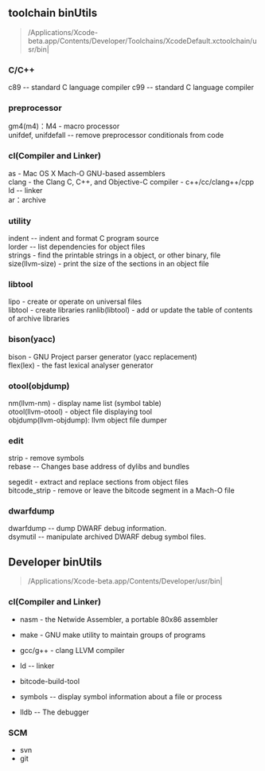 ## toolchain binUtils
> /Applications/Xcode-beta.app/Contents/Developer/Toolchains/XcodeDefault.xctoolchain/usr/bin|

### C/C++
c89 -- standard C language compiler
c99 -- standard C language compiler

### preprocessor
gm4(m4)：M4 - macro processor  
unifdef, unifdefall -- remove preprocessor conditionals from code  

### cl(Compiler and Linker)
as - Mac OS X Mach-O GNU-based assemblers  
clang - the Clang C, C++, and Objective-C compiler - c++/cc/clang++/cpp  
ld -- linker  
ar：archive  

### utility
indent -- indent and format C program source  
lorder -- list dependencies for object files  
strings - find the printable strings in a object, or other binary, file  
size(llvm-size) - print the size of the sections in an object file  

### libtool
lipo - create or operate on universal files  
libtool - create libraries
ranlib(libtool) - add or update the table of contents of archive libraries

### bison(yacc)
bison - GNU Project parser generator (yacc replacement)  
flex(lex) - the fast lexical analyser generator  

### otool(objdump)
nm(llvm-nm) - display name list (symbol table)  
otool(llvm-otool) - object file displaying tool  
objdump(llvm-objdump): llvm object file dumper  

### edit
strip - remove symbols  
rebase -- Changes base address of dylibs and bundles  

segedit - extract and replace sections from object files  
bitcode_strip - remove or leave the bitcode segment in a Mach-O file  

### dwarfdump
dwarfdump -- dump DWARF debug information.  
dsymutil -- manipulate archived DWARF debug symbol files.  

## Developer binUtils
> /Applications/Xcode-beta.app/Contents/Developer/usr/bin|

### cl(Compiler and Linker)
- nasm - the Netwide Assembler, a portable 80x86 assembler  
- make - GNU make utility to maintain groups of programs  
- gcc/g++ - clang LLVM compiler  
- ld -- linker  

- bitcode-build-tool  
- symbols -- display symbol information about a file or process  
- lldb -- The debugger  

### SCM
- svn  
- git  

